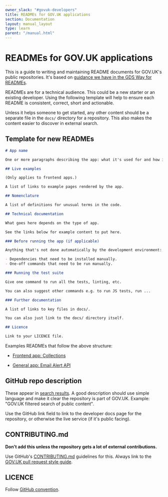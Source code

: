 ```yaml
---
owner_slack: "#govuk-developers"
title: READMEs for GOV.UK applications
section: Documentation
layout: manual_layout
type: learn
parent: "/manual.html"
---
```


# READMEs for GOV.UK applications

This is a guide to writing and maintaining README documents for GOV.UK's public repositories. It's based on [guidance we have in the GDS Way for READMEs](https://gds-way.cloudapps.digital/manuals/readme-guidance.html#writing-readmes).

READMEs are for a technical audience. This could be a new starter or an existing developer. Using the following template will help to ensure each README is consistent, correct, short and actionable.

Unless it helps someone to get started, any other content should be a separate file in the `docs/` directory for a repository. This also makes the content easier to discover in external search.

## Template for new READMEs

```markdown
# App name

One or more paragraphs describing the app: what it's used for and how it relates to the rest of GOV.UK. Try to link to existing documentation and other READMEs to help keep the description concise.

## Live examples

(Only applies to frontend apps.)

A list of links to example pages rendered by the app.

## Nomenclature

A list of definitions for unusual terms in the code.

## Technical documentation

What goes here depends on the type of app.

See the links below for example content to put here.

### Before running the app (if applicable)

Anything that's not done automatically by the development environment:

- Dependencies that need to be installed manually.
- One-off commands that need to be run manually.

### Running the test suite

Give one command to run all the tests, linting, etc.

You can also suggest other commands e.g. to run JS tests, run ...

### Further documentation

A list of links to key files in docs/.

You can also just link to the docs/ directory itself.

## Licence

Link to your LICENCE file.
```

Examples READMEs that follow the above structure:

- [Frontend app: Collections](https://github.com/alphagov/collections/blob/13e53b7b63b2a9c1e618ba309756523341befc5b/README.md#technical-documentation)

- [General app: Email Alert API](https://github.com/alphagov/email-alert-api/blob/451481ce0b6335bb1f640ef52fa0e8305f38d09c/README.md#technical-documentation)

## GitHub repo description

These appear in [search results](https://github.com/alphagov/). A good description should use simple language and make it clear the repository is part of GOV.UK. Example: "GOV.UK filtered search of public content".

Use the GitHub link field to link to the developer docs page for the repository, or otherwise the live service (if it's public facing).

## CONTRIBUTING.md

**Don't add this unless the repository gets a lot of external contributions.**

Use GitHub's [CONTRIBUTING.md](https://help.github.com/articles/setting-guidelines-for-repository-contributors/) guidelines for this. Always link to the [GOV.UK pull request style guide](https://github.com/alphagov/styleguides/blob/master/pull-requests.md).

## LICENCE

Follow [GitHub convention](https://help.github.com/articles/open-source-licensing/#where-does-the-license-live-on-my-repository).

